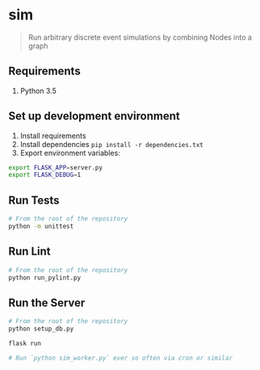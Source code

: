 # sim

> Run arbitrary discrete event simulations by combining Nodes into a graph

## Requirements

1. Python 3.5

## Set up development environment

1. Install requirements
1. Install dependencies `pip install -r dependencies.txt`
1. Export environment variables:
  ```sh
  export FLASK_APP=server.py
  export FLASK_DEBUG=1
  ```

## Run Tests

```sh
# From the root of the repository
python -m unittest
```

## Run Lint

```sh
# From the root of the repository
python run_pylint.py
```

## Run the Server

```sh
# From the root of the repository
python setup_db.py

flask run

# Run `python sim_worker.py` ever so often via cron or similar
```
